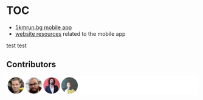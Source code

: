 # TOC

* [5kmrun.bg mobile app](https://github.com/etabakov/fivekmrun-app/tree/master/fivekmrun_app_flutter)
* [website resources](https://github.com/etabakov/fivekmrun-app/tree/master/website-resources) related to the mobile app

test test

## Contributors

![Contributors](./CONTRIBUTORS.svg)
